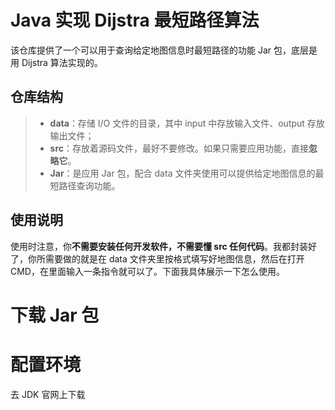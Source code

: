 # Java 实现 Dijstra 最短路径算法

该仓库提供了一个可以用于查询给定地图信息时最短路径的功能 Jar 包，底层是用 Dijstra 算法实现的。

## 仓库结构

> + **data**：存储 I/O 文件的目录，其中 input 中存放输入文件、output 存放输出文件；
> + **src**：存放着源码文件，最好不要修改。如果只需要应用功能，直接**忽略它**。
> + **Jar**：是应用 Jar 包，配合 data 文件夹使用可以提供给定地图信息的最短路径查询功能。

## 使用说明

使用时注意，你**不需要安装任何开发软件，不需要懂 src 任何代码**。我都封装好了，你所需要做的就是在 data 文件夹里按格式填写好地图信息，然后在打开 CMD，在里面输入一条指令就可以了。下面我具体展示一下怎么使用。

# 下载 Jar 包

# 配置环境

去 JDK 官网上下载
